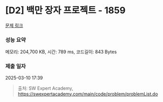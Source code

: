 # [D2] 백만 장자 프로젝트 - 1859 

[문제 링크](https://swexpertacademy.com/main/code/problem/problemDetail.do?contestProbId=AV5LrsUaDxcDFAXc) 

### 성능 요약

메모리: 204,700 KB, 시간: 789 ms, 코드길이: 843 Bytes

### 제출 일자

2025-03-10 17:39



> 출처: SW Expert Academy, https://swexpertacademy.com/main/code/problem/problemList.do